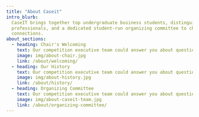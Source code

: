 ```yaml
---
title: "About Caseit"
intro_blurb:
  CaseIT brings together top undergraduate business students, distinguished faculty members, experienced industry
  professionals, and a dedicated student-run organizing committee to challenge conventional thinking and build global
  connections.
about_sections:
  - heading: Chair's Welcoming
    text: Our competition executive team could answer you about questions CaseIT 2021
    image: img/about-chair.jpg
    link: /about/welcoming/
  - heading: Our History
    text: Our competition executive team could answer you about questions CaseIT 2021
    image: img/about-history.jpg
    link: /about/history/
  - heading: Organizing Committee
    text: Our competition executive team could answer you about questions CaseIT 2021
    image: img/about-caseit-team.jpg
    link: /about/organizing-committee/
---
```

